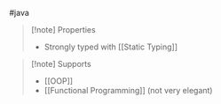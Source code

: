 #java 
>[!note] Properties
>- Strongly typed with [[Static Typing]]

>[!note] Supports
>- [[OOP]]
>- [[Functional Programming]] (not very elegant)